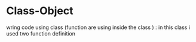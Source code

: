 # Class-Object
 wring code using class (function are using inside the class ) : in this class i used two function definition
